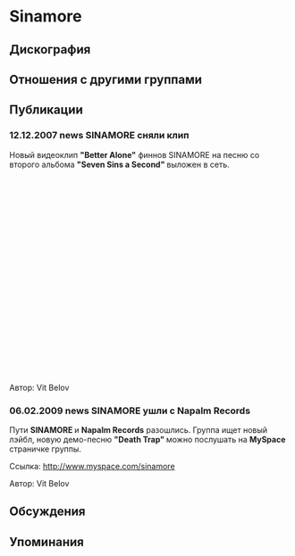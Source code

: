 # Sinamore



## Дискография


## Отношения с другими группами


## Публикации

### 12.12.2007 news SINAMORE сняли клип

<P>Новый видеоклип <STRONG>"Better Alone"</STRONG>&nbsp;финнов SINAMORE на песню со второго альбома <STRONG>"Seven Sins a Second" </STRONG>выложен в сеть.</P>
<P>
<CENTER>
<OBJECT height=355 width=425><PARAM NAME="movie" VALUE="http://www.youtube.com/v/vmO8YHw_814&rel=1&border=0"><PARAM NAME="wmode" VALUE="transparent">
<embed src="http://www.youtube.com/v/vmO8YHw_814&rel=1&border=0" type="application/x-shockwave-flash" wmode="transparent" width="425" height="355"></embed></OBJECT></CENTER>
<P></P>
Автор: Vit Belov

### 06.02.2009 news SINAMORE ушли с Napalm Records

<P>Пути <STRONG>SINAMORE </STRONG>и <STRONG>Napalm Records</STRONG> разошлись. Группа ищет новый лэйбл, новую демо-песню <STRONG>"Death Trap" </STRONG>можно послушать на <STRONG>MySpace</STRONG> страничке группы.</P>
<P>Ссылка: <A href="http://www.myspace.com/sinamore">http://www.myspace.com/sinamore</A></P>
Автор: Vit Belov


## Обсуждения


## Упоминания

